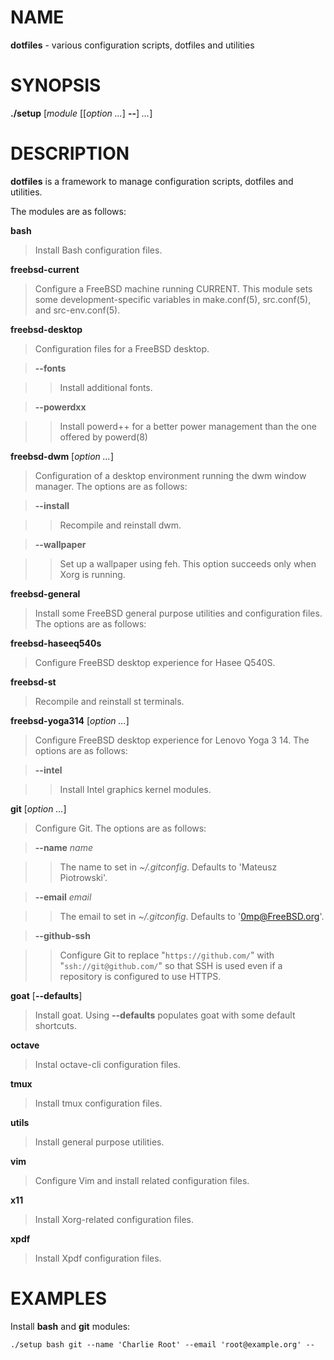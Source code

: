 # NAME

**dotfiles** - various configuration scripts, dotfiles and utilities

# SYNOPSIS

**./setup**
\[*module* \[\[*option ...*] **--**] *...*]

# DESCRIPTION

**dotfiles**
is a framework to manage configuration scripts, dotfiles and utilities.

The modules are as follows:

**bash**

> Install Bash
> configuration files.

**freebsd-current**

> Configure a
> FreeBSD
> machine running CURRENT.
> This module sets some development-specific variables in
> make.conf(5),
> src.conf(5),
> and
> src-env.conf(5).

**freebsd-desktop**

> Configuration files for a
> FreeBSD
> desktop.

> **--fonts**

> > Install additional fonts.

> **--powerdxx**

> > Install powerd++ for a better power management than the one offered by
> > powerd(8)

**freebsd-dwm** \[*option ...*]

> Configuration of a desktop environment running the dwm window manager.
> The options are as follows:

> **--install**

> > Recompile and reinstall dwm.

> **--wallpaper**

> > Set up a wallpaper using feh.
> > This option succeeds only when Xorg is running.

**freebsd-general**

> Install some
> FreeBSD
> general purpose utilities and configuration files.
> The options are as follows:

**freebsd-haseeq540s**

> Configure
> FreeBSD
> desktop experience for Hasee Q540S.

**freebsd-st**

> Recompile and reinstall st terminals.

**freebsd-yoga314** \[*option ...*]

> Configure
> FreeBSD
> desktop experience for Lenovo Yoga 3 14.
> The options are as follows:

> **--intel**

> > Install Intel graphics kernel modules.

**git** \[*option ...*]

> Configure Git.
> The options are as follows:

> **--name** *name*

> > The name to set in
> > *~/.gitconfig*.
> > Defaults to
> > 'Mateusz Piotrowski'.

> **--email** *email*

> > The email to set in
> > *~/.gitconfig*.
> > Defaults to
> > '0mp@FreeBSD.org'.

> **--github-ssh**

> > Configure Git to replace
> > "`https://github.com/`"
> > with
> > "`ssh://git@github.com/`"
> > so that SSH is used even if a repository is configured to use HTTPS.

**goat** \[**--defaults**]

> Install goat.
> Using
> **--defaults**
> populates goat with some default shortcuts.

**octave**

> Instal octave-cli configuration files.

**tmux**

> Install tmux configuration files.

**utils**

> Install general purpose utilities.

**vim**

> Configure Vim and install related configuration files.

**x11**

> Install Xorg-related configuration files.

**xpdf**

> Install Xpdf configuration files.

# EXAMPLES

Install
**bash**
and
**git**
modules:

	./setup bash git --name 'Charlie Root' --email 'root@example.org' --

